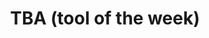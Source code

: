 ---
layout : null
title : "TBA (tool of the week)"
speaker : "Gerson Sunyé"
start : "0930"
end : "1000"
---